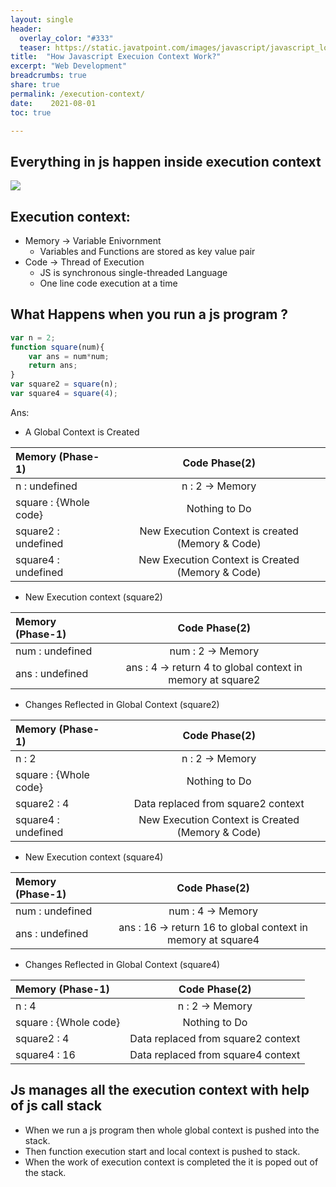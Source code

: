 ```yaml
---
layout: single
header:
  overlay_color: "#333"
  teaser: https://static.javatpoint.com/images/javascript/javascript_logo.png
title:  "How Javascript Execuion Context Work?"
excerpt: "Web Development"
breadcrumbs: true
share: true
permalink: /execution-context/
date:    2021-08-01
toc: true

---
```

## Everything in js happen inside execution context

![](https://miro.medium.com/max/2000/1*ACtBy8CIepVTOSYcVwZ34Q.png)

## Execution context:
- Memory -> Variable Enivornment
    - Variables and Functions are stored as key value pair
- Code -> Thread of Execution
    - JS is synchronous single-threaded Language
    - One line code execution at a time



## What Happens when you run a js program ?

```js
var n = 2;
function square(num){
    var ans = num*num;
    return ans;
}
var square2 = square(n);
var square4 = square(4);
```
Ans:
- A Global Context is Created

| Memory (Phase-1)      |    Code Phase(2)          |
| :-------------        | :----------:              |
| n : undefined         | n : 2 -> Memory           | 
| square : {Whole code} | Nothing to Do             |
| square2 : undefined   | New Execution Context is created (Memory & Code) |
|square4 : undefined    | New Execution Context is Created (Memory & Code) |

- New Execution context (square2)

| Memory (Phase-1)      |    Code Phase(2)    |
| :-------------        | :----------:        |
| num : undefined       | num : 2 -> Memory   |     
| ans : undefined       | ans : 4  -> return 4 to global context in memory  at square2|

- Changes Reflected in Global Context (square2)

| Memory (Phase-1)      |    Code Phase(2)          |
| :-------------        | :----------:              |
| n : 2                 | n : 2 -> Memory           | 
| square : {Whole code} | Nothing to Do             |
| square2 : 4           | Data replaced from square2 context |
|square4 : undefined    | New Execution Context is Created (Memory & Code) |

- New Execution context (square4)

| Memory (Phase-1)      |    Code Phase(2)    |
| :-------------        | :----------:        |
| num : undefined       | num : 4 -> Memory   |     
| ans : undefined       | ans : 16  -> return 16 to global context in memory at square4|

- Changes Reflected in Global Context (square4)

| Memory (Phase-1)      |    Code Phase(2)          |
| :-------------        | :----------:              |
| n : 4                 | n : 2 -> Memory           | 
| square : {Whole code} | Nothing to Do             |
| square2 : 4           | Data replaced from square2 context |
|square4 : 16           | Data replaced from square4 context |


## Js manages all the execution context with help of js call stack

- When we run a js program then whole global context is pushed into the stack.
- Then function execution start and local context is pushed to stack.
- When the work of execution context is completed the it is poped out of the stack.
